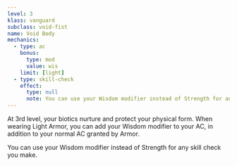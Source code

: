 ```yaml
---
level: 3
klass: vanguard
subclass: void-fist
name: Void Body
mechanics:
  - type: ac
    bonus:
      type: mod
      value: wis
    limit: [light]
  - type: skill-check
    effect:
      type: null
      note: You can use your Wisdom modifier instead of Strength for any skill check you make.
---
```

At 3rd level, your biotics nurture and protect your physical form. When wearing Light Armor, you can add your Wisdom modifier to your AC, in addition to your normal AC granted by Armor.

You can use your Wisdom modifier instead of Strength for any skill check you make.
